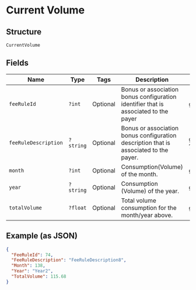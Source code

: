 
# Current Volume

## Structure

`CurrentVolume`

## Fields

| Name | Type | Tags | Description | Getter | Setter |
|  --- | --- | --- | --- | --- | --- |
| `feeRuleId` | `?int` | Optional | Bonus or association bonus configuration identifier that is associated to the payer | getFeeRuleId(): ?int | setFeeRuleId(?int feeRuleId): void |
| `feeRuleDescription` | `?string` | Optional | Bonus or association bonus configuration description that is associated to the payer. | getFeeRuleDescription(): ?string | setFeeRuleDescription(?string feeRuleDescription): void |
| `month` | `?int` | Optional | Consumption(Volume) of the month. | getMonth(): ?int | setMonth(?int month): void |
| `year` | `?string` | Optional | Consumption (Volume) of the year. | getYear(): ?string | setYear(?string year): void |
| `totalVolume` | `?float` | Optional | Total volume consumption for the month/year above. | getTotalVolume(): ?float | setTotalVolume(?float totalVolume): void |

## Example (as JSON)

```json
{
  "FeeRuleId": 74,
  "FeeRuleDescription": "FeeRuleDescription8",
  "Month": 138,
  "Year": "Year2",
  "TotalVolume": 115.68
}
```

